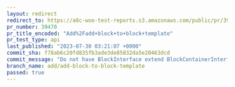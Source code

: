 ```yaml
---
layout: redirect
redirect_to: https://a8c-woo-test-reports.s3.amazonaws.com/public/pr/39470/api/index.html
pr_number: 39470
pr_title_encoded: "Add%2Fadd+block+to+block+template"
pr_test_type: api
last_published: "2023-07-30 03:21:07 +0000"
commit_sha: f78ab6c20fd835fb3ade3de85832da5e20463dcd
commit_message: "Do not have BlockInterface extend BlockContainerInterface"
branch_name: add/add-block-to-block-template
passed: true
---
```

